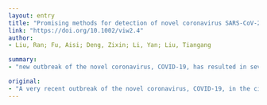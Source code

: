 ```yaml
---
layout: entry
title: "Promising methods for detection of novel coronavirus SARS-CoV-2"
link: "https://doi.org/10.1002/viw2.4"
author:
- Liu, Ran; Fu, Aisi; Deng, Zixin; Li, Yan; Liu, Tiangang

summary:
- "new outbreak of the novel coronavirus, COVID-19, has resulted in several deaths and infections. Nucleic acid amplification test is essential for the confirmation of infection. We summarized the six promising methods, including whole-genome sequencing, real-time reverse transcription polymerase chain reaction, nanopore target sequencing and antibody-based immunoassay techniques."

original:
- "A very recent outbreak of the novel coronavirus, COVID-19, in the city of Wuhan, China, in December 2019 and its subsequent spread within and across China have resulted in several deaths and infections. Presently, nucleic acid amplification test is essential for the confirmation of COVID infection. In this report, we summarized the six promising methods, including whole-genome sequencing, real-time reverse transcription polymerase chain reaction, nanopore target sequencing, antibody-based immunoassay techniques, use of paper-based biomolecular sensors, and the clustered regularly interspaced short palindromic repeats-Cas system-based technology, which can also be deployed for the detection of SARS-CoV-2. We further introduced the principles of these methods, discussed the scope and practicability of application of the available products and methods, and highlighted the potential approaches to develop additional products and techniques for early diagnosis of COVID-19."
---
```


